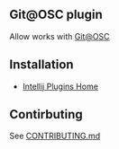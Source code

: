 ## Git@OSC plugin

Allow works with [Git@OSC](https://git.oschina.net)

## Installation

* [Intellij Plugins Home](https://plugins.jetbrains.com/plugin/8373)

## Contirbuting

See [CONTRIBUTING.md](CONTRIBUTING.md)